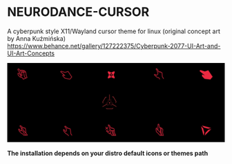 # NEURODANCE-CURSOR
A cyberpunk style X11/Wayland cursor theme for linux (original concept art by Anna Kuźmińska)
https://www.behance.net/gallery/127222375/Cyberpunk-2077-UI-Art-and-UI-Art-Concepts

![alt text](https://raw.githubusercontent.com/v1ewport/NEURODANCE-CURSOR/main/demo.png)

**The installation depends on your distro default icons or themes path**
